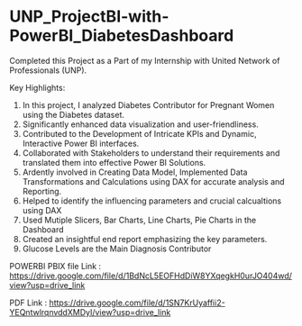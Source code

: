 # UNP_ProjectBI-with-PowerBI_DiabetesDashboard

Completed this Project as a Part of my Internship with United Network of Professionals (UNP).

Key Highlights:


1. In this project, I analyzed Diabetes Contributor for Pregnant Women using the Diabetes dataset.
2. Significantly enhanced data visualization and user-friendliness.
3. Contributed to the Development of Intricate KPIs and Dynamic, Interactive Power BI interfaces.
4. Collaborated with Stakeholders to understand their requirements and translated them into effective Power BI Solutions.
5. Ardently involved in Creating Data Model, Implemented Data Transformations and Calculations using DAX for accurate analysis and Reporting.
6. Helped to identify the influencing parameters and crucial calcualtions using DAX
7. Used Mutiple Slicers, Bar Charts, Line Charts, Pie Charts in the Dashboard
8. Created an insightful end report emphasizing the key parameters.
9. Glucose Levels are the Main Diagnosis Contributor
   


POWERBI
PBIX file Link : https://drive.google.com/file/d/1BdNcL5EOFHdDiW8YXqegkH0urJO404wd/view?usp=drive_link

PDF Link : https://drive.google.com/file/d/1SN7KrUyaffii2-YEQntwlrqnvddXMDyI/view?usp=drive_link
